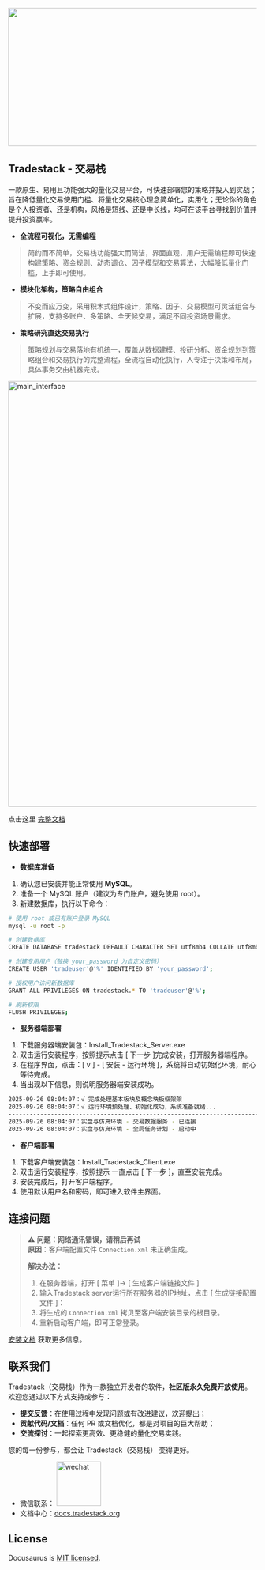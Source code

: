 <p align="center">
<img width="1440" height="280" alt="github_banner_white" src="https://github.com/user-attachments/assets/d88f1137-7738-487f-8ddd-bf92ce749bf9" />
</p>

## Tradestack - 交易栈

一款原生、易用且功能强大的量化交易平台，可快速部署您的策略并投入到实战；旨在降低量化交易使用门槛、将量化交易核心理念简单化，实用化；无论你的角色是个人投资者、还是机构，风格是短线、还是中长线，均可在该平台寻找到价值并提升投资赢率。

- **全流程可视化，无需编程**

> 简约而不简单，交易栈功能强大而简洁，界面直观，用户无需编程即可快速构建策略、资金规则、动态调仓、因子模型和交易算法，大幅降低量化门槛，上手即可使用。

- **模块化架构，策略自由组合**

> 不变而应万变，采用积木式组件设计，策略、因子、交易模型可灵活组合与扩展，支持多账户、多策略、全天候交易，满足不同投资场景需求。

- **策略研究直达交易执行**

> 策略规划与交易落地有机统一，覆盖从数据建模、投研分析、资金规划到策略组合和交易执行的完整流程，全流程自动化执行，人专注于决策和布局，具体事务交由机器完成。


<img width="1366" height="862" alt="main_interface" src="https://github.com/user-attachments/assets/40f98e47-eb21-4931-843a-a2be5cebac35" />


点击这里 [完整文档](http://www.tradestack.org:3000)

## 快速部署

- **数据库准备**

1. 确认您已安装并能正常使用 **MySQL**。
2. 准备一个 MySQL 账户（建议为专门账户，避免使用 root）。  
3. 新建数据库，执行以下命令：
```bash
# 使用 root 或已有账户登录 MySQL
mysql -u root -p

# 创建数据库
CREATE DATABASE tradestack DEFAULT CHARACTER SET utf8mb4 COLLATE utf8mb4_general_ci;

# 创建专用用户（替换 your_password 为自定义密码）
CREATE USER 'tradeuser'@'%' IDENTIFIED BY 'your_password';

# 授权用户访问新数据库
GRANT ALL PRIVILEGES ON tradestack.* TO 'tradeuser'@'%';

# 刷新权限
FLUSH PRIVILEGES;
```

- **服务器端部署**

1. 下载服务器端安装包：Install_Tradestack_Server.exe
2. 双击运行安装程序，按照提示点击 [ 下一步 ]完成安装，打开服务器端程序。
3. 在程序界面，点击：[ v ] - [ 安装 - 运行环境 ]，系统将自动初始化环境，耐心等待完成。
4. 当出现以下信息，则说明服务器端安装成功。 
```bash
2025-09-26 08:04:07：√ 完成处理基本板块及概念块板框架架
2025-09-26 08:04:07：√ 运行环境预处理、初始化成功，系统准备就绪...
--------------------------------------------------------------------------------
2025-09-26 08:04:07：实盘与仿真环境 - 交易数据服务 - 已连接
2025-09-26 08:04:07：实盘与仿真环境 - 全局任务计划 - 启动中
```

- **客户端部署**

1. 下载客户端安装包：Install_Tradestack_Client.exe
2. 双击运行安装程序，按照提示 一直点击 [ 下一步 ]，直至安装完成。
3. 安装完成后，打开客户端程序。
4. 使用默认用户名和密码，即可进入软件主界面。

## 连接问题

> ⚠️ **问题：网络通讯错误，请稍后再试**  
> **原因**：客户端配置文件 `Connection.xml` 未正确生成。  
>  
> **解决办法：**  
> 1. 在服务器端，打开 [ 菜单 ]-> [ 生成客户端链接文件 ]
> 2. 输入Tradestack server运行所在服务器的IP地址，点击 [ 生成链接配置文件 ]： 
> 3. 将生成的 `Connection.xml` 拷贝至客户端安装目录的根目录。  
> 4. 重新启动客户端，即可正常登录。  


[安装文档](http://www.tradestack.org:3000/#/installation) 获取更多信息。

## 联系我们 

Tradestack（交易栈）作为一款独立开发者的软件，**社区版永久免费开放使用**。欢迎您通过以下方式支持或参与：  
- **提交反馈**：在使用过程中发现问题或有改进建议，欢迎提出；  
- **贡献代码/文档**：任何 PR 或文档优化，都是对项目的巨大帮助；  
- **交流探讨**：一起探索更高效、更稳健的量化交易实践。  

您的每一份参与，都会让 Tradestack（交易栈） 变得更好。

- 微信联系：
  <img width="90" height="90" alt="wechat" src="https://github.com/user-attachments/assets/86a97b8b-eb91-49bc-9ea8-999c972f393e" />
- 文档中心：[docs.tradestack.org](http://www.tradestack.org:3000/#/README)

## License

Docusaurus is [MIT licensed](./LICENSE).
